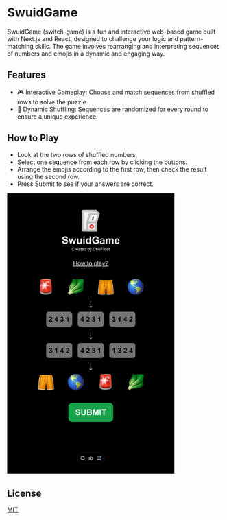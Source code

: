 # SwuidGame
SwuidGame (switch-game) is a fun and interactive web-based game built with Next.js and React, designed to challenge your logic and pattern-matching skills. The game involves rearranging and interpreting sequences of numbers and emojis in a dynamic and engaging way.

## Features
- 🎮 Interactive Gameplay: Choose and match sequences from shuffled rows to solve the puzzle.
- 🌟 Dynamic Shuffling: Sequences are randomized for every round to ensure a unique experience.

## How to Play
- Look at the two rows of shuffled numbers.
- Select one sequence from each row by clicking the buttons.
- Arrange the emojis according to the first row, then check the result using the second row.
- Press Submit to see if your answers are correct.

<img src="screenshot.png" alt="Screenshot" width="390"/>

## License
[MIT](https://choosealicense.com/licenses/mit/)
